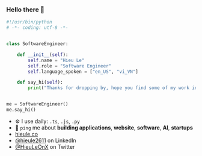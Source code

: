 ### Hello there 👋

```python
#!/usr/bin/python
# -*- coding: utf-8 -*-


class SoftwareEngineer:

    def __init__(self):
        self.name = "Hieu Le"
        self.role = "Software Engineer"
        self.language_spoken = ["en_US", "vi_VN"]

    def say_hi(self):
        print("Thanks for dropping by, hope you find some of my work interesting.")


me = SoftwareEngineer()
me.say_hi()
```

- ⚙️ I use daily: `.ts`, `.js`, `.py`
- 💬 `ping` me about **building applications**, **website**, **software**, **AI**, **startups**
- [hieule.co](https://hieule.co/)
- [@hieule2611](https://www.linkedin.com/in/hieule2611/) on LinkedIn
- [@HieuLeOnX](https://twitter.com/martonlederer) on Twitter
